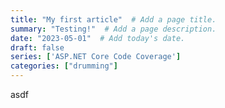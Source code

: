 ```yaml
---
title: "My first article"  # Add a page title.
summary: "Testing!"  # Add a page description.
date: "2023-05-01"  # Add today's date.
draft: false
series: ['ASP.NET Core Code Coverage']
categories: ["drumming"]
---
```

asdf